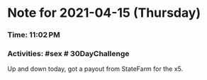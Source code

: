 # Note for 2021-04-15 (Thursday)
### Time: 11:02 PM
### Activities: #sex  # 30DayChallenge

Up and down today, got a payout from StateFarm for the x5.
